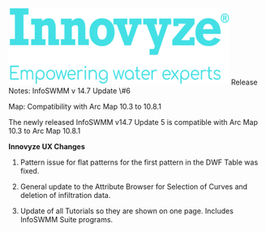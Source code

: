 <img src="./media/image1.jpeg" style="width:4.53333in;height:1.57083in" />  
Release Notes: InfoSWMM v 14.7 Update \#6

Map: Compatibility with Arc Map 10.3 to 10.8.1

The newly released InfoSWMM v14.7 Update 5 is compatible with Arc Map 10.3 to Arc Map 10.8.1

**Innovyze UX Changes**

1.  Pattern issue for flat patterns for the first pattern in the DWF Table was fixed.

2.  General update to the Attribute Browser for Selection of Curves and deletion of infiltration data.

3.  Update of all Tutorials so they are shown on one page. Includes InfoSWMM Suite programs.
